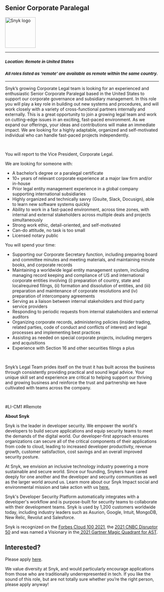 Senior Corporate Paralegal
---

<img src="https://res.cloudinary.com/snyk/image/upload/v1537345894/press-kit/brand/logo-black.png" width="100" alt="Snyk logo" />

<hr>
<h3><em><strong><sub>Location: Remote in United States</sub></strong></em></h3>
<h3><em><strong><sub>All roles listed as ‘remote’ are available as remote within the same country.</sub></strong></em></h3>
<hr>
<p><span style="font-weight: 400;">Snyk’s growing Corporate Legal team is looking for an experienced and enthusiastic Senior Corporate Paralegal based in the United States </span><span style="font-weight: 400;">to support our corporate governance and subsidiary management. In this role you will play a key role in building out new systems and procedures, and will work closely with a variety of cross-functional partners internally and externally</span><span style="font-weight: 400;">. </span><span style="font-weight: 400;">This is a great opportunity to join a growing legal team and work on cutting-edge issues in an exciting, fast-paced environment. As we expand our offerings, your ideas and contributions will make an immediate impact. We are looking for a highly adaptable, organized and self-motivated individual who can handle fast-paced projects independently.</span></p>
<p>&nbsp;</p>
<p><span style="font-weight: 400;">You will report to the Vice President, Corporate Legal.</span></p>
<p><span style="font-weight: 400;">We are looking for someone with:</span></p>
<ul>
<li style="font-weight: 400;"><span style="font-weight: 400;">A bachelor’s degree or a paralegal certificate</span></li>
<li style="font-weight: 400;"><span style="font-weight: 400;">10+ years of relevant corporate experience at a major law firm and/or in-house</span></li>
<li style="font-weight: 400;"><span style="font-weight: 400;">Prior legal entity management experience in a global company supporting international subsidiaries</span></li>
<li style="font-weight: 400;"><span style="font-weight: 400;">Highly organized and </span><span style="font-weight: 400;">technically savvy (Gsuite, Slack, Docusign), able to learn new software systems quickly</span></li>
<li style="font-weight: 400;"><span style="font-weight: 400;">Ability to work in a fast-paced environment, across time zones, with internal and external stakeholders across multiple deals and projects simultaneously</span></li>
<li style="font-weight: 400;"><span style="font-weight: 400;">Strong work ethic, detail-oriented, and self-motivated</span></li>
<li style="font-weight: 400;"><span style="font-weight: 400;">Can-do attitude, no task is too small&nbsp;</span></li>
<li style="font-weight: 400;"><span style="font-weight: 400;">Licensed notary public</span></li>
</ul>
<p><span style="font-weight: 400;">You will spend your time:</span></p>
<ul>
<li style="font-weight: 400;"><span style="font-weight: 400;">Supporting our Corporate Secretary function, including preparing board and committee minutes and meeting materials, and maintaining minute books, and corporate records</span></li>
<li style="font-weight: 400;"><span style="font-weight: 400;">Maintaining a worldwide legal entity management system, including managing record keeping and compliance of US and international corporate entities involving (i) preparation of country, state and localrequired filings, (ii) formation and dissolution of entities, and (iii) preparation and maintenance of corporate resolutions and (iv) preparation of intercompany agreements</span></li>
<li style="font-weight: 400;"><span style="font-weight: 400;">Serving as a liaison between internal stakeholders and third party service providers</span></li>
<li style="font-weight: 400;"><span style="font-weight: 400;">Responding to periodic requests from internal stakeholders and external auditors</span></li>
<li style="font-weight: 400;"><span style="font-weight: 400;">Organizing corporate records, administering policies (insider trading, related parties, code of conduct and conflicts of interest) and legal processes and implementing best practices</span></li>
<li style="font-weight: 400;"><span style="font-weight: 400;">Assisting as needed on special corporate projects, including mergers and acquisitions</span></li>
<li style="font-weight: 400;"><span style="font-weight: 400;">Experience with Section 16 and other securities filings a plus</span></li>
</ul>
<p>&nbsp;</p>
<p><span style="font-weight: 400;">Snyk’s Legal Team prides itself on the trust it has built across the business through consistently providing practical and sound legal advice. Your unique skill set and experience are critical to helping support our thriving and growing business and reinforce the trust and partnership we have cultivated with teams across the company.</span></p>
<p>&nbsp;</p>
<p>#LI-CM1 #Remote</p><div class="content-conclusion"><p><strong>About Snyk</strong></p>
<p><span style="font-weight: 400;">Snyk is the leader in developer security. We empower the world's developers to build secure applications and equip security teams to meet the demands of the digital world. Our developer-first approach ensures organizations can secure all of the critical components of their applications from code to cloud, leading to increased developer productivity, revenue growth, customer satisfaction, cost savings and an overall improved security posture.&nbsp;</span></p>
<p><span style="font-weight: 400;">At Snyk, we envision an inclusive technology industry powering a more sustainable and secure world.</span> <span style="font-weight: 400;">Since our founding, Snykers have cared deeply for one another and the developer and security communities as well as the larger world around us. Learn more about our Snyk Impact social and environmental mission and take action with us </span><a href="https://snyk.io/about/snyk-impact/"><span style="font-weight: 400;">here.</span></a></p>
<p><span style="font-weight: 400;">Snyk's Developer Security Platform automatically integrates with a developer's workflow and is purpose-built for security teams to collaborate with their development teams. Snyk is used by 1,200 customers worldwide today, including industry leaders such as Asurion, Google, Intuit, MongoDB, New Relic, Revolut and Salesforce.</span></p>
<p><span style="font-weight: 400;">Snyk is recognized on the </span><a href="https://www.forbes.com/cloud100/#6f24b5ba5f94"><span style="font-weight: 400;">Forbes Cloud 100 2021</span></a><span style="font-weight: 400;">, the </span><a href="https://www.cnbc.com/2021/05/25/these-are-the-2021-cnbc-disruptor-50-companies.html"><span style="font-weight: 400;">2021 CNBC Disruptor 50</span></a><span style="font-weight: 400;"> and was named a Visionary in the</span><a href="https://snyk.io/blog/snyk-visionary-2021-gartner-magic-quadrant-for-ast/"><span style="font-weight: 400;"> 2021 Gartner Magic Quadrant for AST</span></a><span style="font-weight: 400;">.</span></p></div>

Interested?
---

Please apply [here](https://boards.greenhouse.io/snyk/jobs/6336380002#app).

We value diversity at Snyk, and would particularly encourage applications from those who are traditionally underrepresented in tech.
If you like the sound of this role, but are not totally sure whether you’re the right person, please apply anyway!
